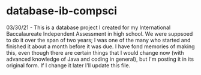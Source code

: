 # database-ib-compsci

03/30/21 - This is a database project I created for my International Baccalaureate Independent Assessment in high school. We were suppsoed to do it over the span of two years; I was one of the many who started and finished it about a month before it was due. I have fond memories of making this, even though there are certain things that I would change now (with advanced knowledge of Java and coding in general), but I'm posting it in its original form. If I change it later I'll update this file.

